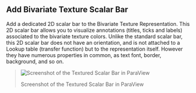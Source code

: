 ## Add Bivariate Texture Scalar Bar

Add a dedicated 2D scalar bar to the Bivariate Texture Representation. This 2D scalar bar allows you to
visualize annotations (titles, ticks and labels) associated to the bivariate texture colors.
Unlike the standard scalar bar, this 2D scalar bar does not have an orientation, and is not attached to a
Lookup table (transfer function) but to the representation itself. However they have numerous properties
in common, as text font, border, background, and so on.

> ![Screenshot of the Textured Scalar Bar in ParaView](!textured-scalar-bar.png)
>
> Screenshot of the Textured Scalar Bar in ParaView
